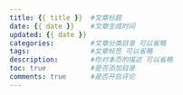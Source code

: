 ```yaml
---
title: {{ title }}  #文章标题
date: {{ date }}    #文章生成时间
updated: {{ date }}
categories:         #文章分类目录 可以省略
tags:               #文章标签 可以省略
description:        #你对本页的描述 可以省略
toc: true           #是否添加目录
comments: true      #是否开启评论
---
```

